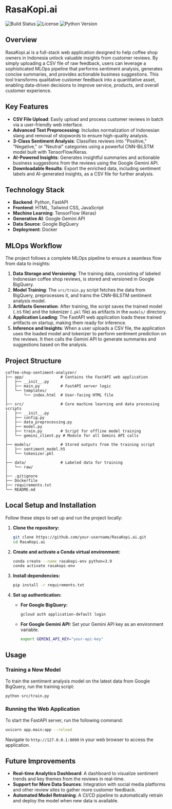 # RasaKopi.ai

![Build Status](https://img.shields.io/badge/build-passing-brightgreen)
![License](https://img.shields.io/badge/license-MIT-blue)
![Python Version](https://img.shields.io/badge/python-3.9-blueviolet)

## Overview

RasaKopi.ai is a full-stack web application designed to help coffee shop owners in Indonesia unlock valuable insights from customer reviews. By simply uploading a CSV file of raw feedback, users can leverage a sophisticated MLOps pipeline that performs sentiment analysis, generates concise summaries, and provides actionable business suggestions. This tool transforms qualitative customer feedback into a quantitative asset, enabling data-driven decisions to improve service, products, and overall customer experience.

## Key Features

*   **CSV File Upload**: Easily upload and process customer reviews in batch via a user-friendly web interface.
*   **Advanced Text Preprocessing**: Includes normalization of Indonesian slang and removal of stopwords to ensure high-quality analysis.
*   **3-Class Sentiment Analysis**: Classifies reviews into "Positive," "Negative," or "Neutral" categories using a powerful CNN-BiLSTM model built with TensorFlow/Keras.
*   **AI-Powered Insights**: Generates insightful summaries and actionable business suggestions from the reviews using the Google Gemini API.
*   **Downloadable Results**: Export the enriched data, including sentiment labels and AI-generated insights, as a CSV file for further analysis.

## Technology Stack

*   **Backend**: Python, FastAPI
*   **Frontend**: HTML, Tailwind CSS, JavaScript
*   **Machine Learning**: TensorFlow (Keras)
*   **Generative AI**: Google Gemini API
*   **Data Source**: Google BigQuery
*   **Deployment**: Docker

## MLOps Workflow

The project follows a complete MLOps pipeline to ensure a seamless flow from data to insights:

1.  **Data Storage and Versioning**: The training data, consisting of labeled Indonesian coffee shop reviews, is stored and versioned in Google BigQuery.
2.  **Model Training**: The `src/train.py` script fetches the data from BigQuery, preprocesses it, and trains the CNN-BiLSTM sentiment analysis model.
3.  **Artifacts Generation**: After training, the script saves the trained model (`.h5` file) and the tokenizer (`.pkl` file) as artifacts in the `models/` directory.
4.  **Application Loading**: The FastAPI web application loads these trained artifacts on startup, making them ready for inference.
5.  **Inference and Insights**: When a user uploads a CSV file, the application uses the loaded model and tokenizer to perform sentiment prediction on the reviews. It then calls the Gemini API to generate summaries and suggestions based on the analysis.

## Project Structure

```
coffee-shop-sentiment-analyzer/
├── app/                # Contains the FastAPI web application
│   ├── __init__.py
│   ├── main.py         # FastAPI server logic
│   └── templates/
│       └── index.html  # User-facing HTML file
│
├── src/                # Core machine learning and data processing scripts
│   ├── __init__.py
│   ├── config.py
│   ├── data_preprocessing.py
│   ├── model.py
│   ├── train.py        # Script for offline model training
│   └── gemini_client.py # Module for all Gemini API calls
│
├── models/             # Stored outputs from the training script
│   ├── sentiment_model.h5
│   └── tokenizer.pkl
│
├── data/               # Labeled data for training
│   └── raw/
│
├── .gitignore
├── Dockerfile
├── requirements.txt
└── README.md
```

## Local Setup and Installation

Follow these steps to set up and run the project locally:

1.  **Clone the repository:**
    ```bash
    git clone https://github.com/your-username/RasaKopi.ai.git
    cd RasaKopi.ai
    ```

2.  **Create and activate a Conda virtual environment:**
    ```bash
    conda create --name rasakopi-env python=3.9
    conda activate rasakopi-env
    ```

3.  **Install dependencies:**
    ```bash
    pip install -r requirements.txt
    ```

4.  **Set up authentication:**
    *   **For Google BigQuery:**
        ```bash
        gcloud auth application-default login
        ```
    *   **For Google Gemini API:**
        Set your Gemini API key as an environment variable.
        ```bash
        export GEMINI_API_KEY="your-api-key"
        ```

## Usage

### Training a New Model

To train the sentiment analysis model on the latest data from Google BigQuery, run the training script:

```bash
python src/train.py
```

### Running the Web Application

To start the FastAPI server, run the following command:

```bash
uvicorn app.main:app --reload
```

Navigate to `http://127.0.0.1:8000` in your web browser to access the application.

## Future Improvements

*   **Real-time Analytics Dashboard**: A dashboard to visualize sentiment trends and key themes from the reviews in real-time.
*   **Support for More Data Sources**: Integration with social media platforms and other review sites to gather more customer feedback.
*   **Automated Model Retraining**: A CI/CD pipeline to automatically retrain and deploy the model when new data is available.
